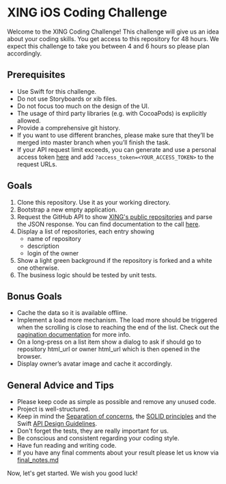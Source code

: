 # XING iOS Coding Challenge

Welcome to the XING Coding Challenge! This challenge will give us an idea about your coding skills. You get access to this repository for 48 hours.  We expect this challenge to take you between 4 and 6 hours so please plan accordingly.


## Prerequisites

* Use Swift for this challenge.
* Do not use Storyboards or xib files.
* Do not focus too much on the design of the UI.
* The usage of third party libraries (e.g. with CocoaPods) is explicitly allowed.
* Provide a comprehensive git history.
* If you want to use different branches, please make sure that they’ll be merged into master branch when you’ll finish the task.
* If your API request limit exceeds, you can generate and use a personal access token [here](https://github.com/settings/applications) and add `?access_token=<YOUR_ACCESS_TOKEN>` to the request URLs.


## Goals

1. Clone this repository. Use it as your working directory.
2. Bootstrap a new empty application.
3. Request the GitHub API to show [XING's public repositories](https://api.github.com/orgs/xing/repos) and parse the JSON response. You can find documentation to the call [here](https://developer.github.com/v3/repos/#list-organization-repositories).
4. Display a list of repositories, each entry showing
	* name of repository
	* description
	* login of the owner
5. Show a light green background if the repository is forked and a white one otherwise.
6. The business logic should be tested by unit tests.



## Bonus Goals

* Cache the data so it is available offline.
* Implement a load more mechanism. The load more should be triggered when the scrolling is close to reaching the end of the list. Check out the [pagination documentation](https://developer.github.com/v3/#pagination) for more info.
* On a long-press on a list item show a dialog to ask if should go to repository html_url or owner html_url which is then opened in the browser.
* Display owner’s avatar image and cache it accordingly.

## General Advice and Tips
* Please keep code as simple as possible and remove any unused code.
* Project is well-structured.
* Keep in mind the [Separation of concerns](https://en.wikipedia.org/wiki/Separation_of_concerns), the [SOLID principles](https://en.wikipedia.org/wiki/SOLID_(object-oriented_design)) and the Swift [API Design Guidelines](https://swift.org/documentation/api-design-guidelines/).
* Don't forget the tests, they are really important for us.
* Be conscious and consistent regarding your coding style.
* Have fun reading and writing code.
* If you have any final comments about your result please let us know via [final_notes.md](final_notes.md)

Now, let's get started. We wish you good luck!

